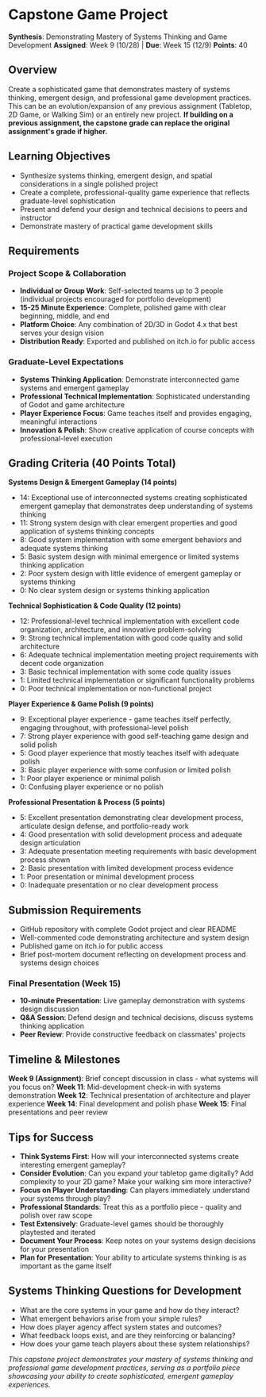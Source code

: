 # Capstone Game Project
**Synthesis**: Demonstrating Mastery of Systems Thinking and Game Development
**Assigned**: Week 9 (10/28) | **Due**: Week 15 (12/9)
**Points**: 40

## Overview
Create a sophisticated game that demonstrates mastery of systems thinking, emergent design, and professional game development practices. This can be an evolution/expansion of any previous assignment (Tabletop, 2D Game, or Walking Sim) or an entirely new project. **If building on a previous assignment, the capstone grade can replace the original assignment's grade if higher.**

## Learning Objectives
- Synthesize systems thinking, emergent design, and spatial considerations in a single polished project
- Create a complete, professional-quality game experience that reflects graduate-level sophistication
- Present and defend your design and technical decisions to peers and instructor
- Demonstrate mastery of practical game development skills

## Requirements

### Project Scope & Collaboration
- **Individual or Group Work**: Self-selected teams up to 3 people (individual projects encouraged for portfolio development)
- **15-25 Minute Experience**: Complete, polished game with clear beginning, middle, and end
- **Platform Choice**: Any combination of 2D/3D in Godot 4.x that best serves your design vision
- **Distribution Ready**: Exported and published on itch.io for public access

### Graduate-Level Expectations
- **Systems Thinking Application**: Demonstrate interconnected game systems and emergent gameplay
- **Professional Technical Implementation**: Sophisticated understanding of Godot and game architecture
- **Player Experience Focus**: Game teaches itself and provides engaging, meaningful interactions
- **Innovation & Polish**: Show creative application of course concepts with professional-level execution

## Grading Criteria (40 Points Total)

**Systems Design & Emergent Gameplay (14 points)**
- 14: Exceptional use of interconnected systems creating sophisticated emergent gameplay that demonstrates deep understanding of systems thinking
- 11: Strong system design with clear emergent properties and good application of systems thinking concepts
- 8: Good system implementation with some emergent behaviors and adequate systems thinking
- 5: Basic system design with minimal emergence or limited systems thinking application
- 2: Poor system design with little evidence of emergent gameplay or systems thinking
- 0: No clear system design or systems thinking application

**Technical Sophistication & Code Quality (12 points)**
- 12: Professional-level technical implementation with excellent code organization, architecture, and innovative problem-solving
- 9: Strong technical implementation with good code quality and solid architecture
- 6: Adequate technical implementation meeting project requirements with decent code organization
- 3: Basic technical implementation with some code quality issues
- 1: Limited technical implementation or significant functionality problems
- 0: Poor technical implementation or non-functional project

**Player Experience & Game Polish (9 points)**
- 9: Exceptional player experience - game teaches itself perfectly, engaging throughout, with professional-level polish
- 7: Strong player experience with good self-teaching game design and solid polish
- 5: Good player experience that mostly teaches itself with adequate polish
- 3: Basic player experience with some confusion or limited polish
- 1: Poor player experience or minimal polish
- 0: Confusing player experience or no polish

**Professional Presentation & Process (5 points)**
- 5: Excellent presentation demonstrating clear development process, articulate design defense, and portfolio-ready work
- 4: Good presentation with solid development process and adequate design articulation
- 3: Adequate presentation meeting requirements with basic development process shown
- 2: Basic presentation with limited development process evidence
- 1: Poor presentation or minimal development process
- 0: Inadequate presentation or no clear development process

## Submission Requirements

- GitHub repository with complete Godot project and clear README
- Well-commented code demonstrating architecture and system design
- Published game on itch.io for public access
- Brief post-mortem document reflecting on development process and systems design choices

### Final Presentation (Week 15)
- **10-minute Presentation**: Live gameplay demonstration with systems design discussion
- **Q&A Session**: Defend design and technical decisions, discuss systems thinking application
- **Peer Review**: Provide constructive feedback on classmates' projects

## Timeline & Milestones

**Week 9 (Assignment)**: Brief concept discussion in class - what systems will you focus on?
**Week 11**: Mid-development check-in with systems demonstration
**Week 12**: Technical presentation of architecture and player experience
**Week 14**: Final development and polish phase
**Week 15**: Final presentations and peer review

## Tips for Success
- **Think Systems First**: How will your interconnected systems create interesting emergent gameplay?
- **Consider Evolution**: Can you expand your tabletop game digitally? Add complexity to your 2D game? Make your walking sim more interactive?
- **Focus on Player Understanding**: Can players immediately understand your systems through play?
- **Professional Standards**: Treat this as a portfolio piece - quality and polish over raw scope
- **Test Extensively**: Graduate-level games should be thoroughly playtested and iterated
- **Document Your Process**: Keep notes on your systems design decisions for your presentation
- **Plan for Presentation**: Your ability to articulate systems thinking is as important as the game itself

## Systems Thinking Questions for Development
- What are the core systems in your game and how do they interact?
- What emergent behaviors arise from your simple rules?
- How does player agency affect system states and outcomes?
- What feedback loops exist, and are they reinforcing or balancing?
- How does your game teach players about these system relationships?

*This capstone project demonstrates your mastery of systems thinking and professional game development practices, serving as a portfolio piece showcasing your ability to create sophisticated, emergent gameplay experiences.*